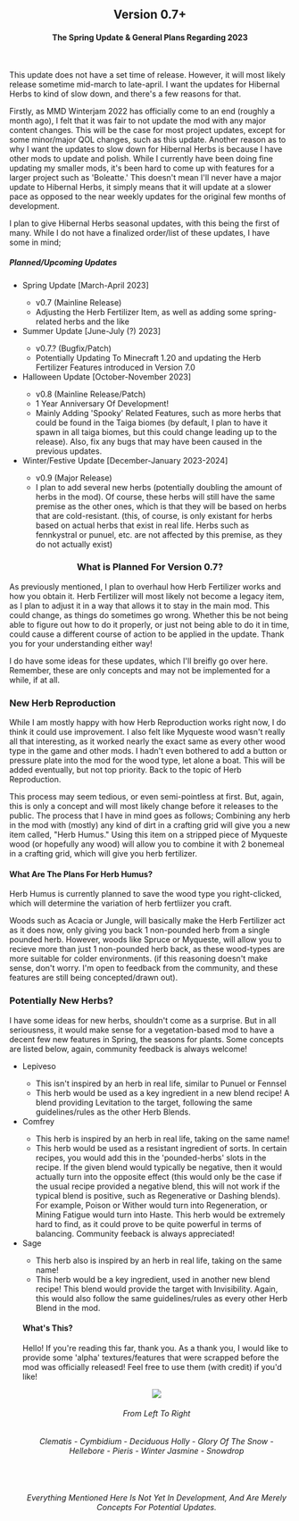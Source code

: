 <div align="center">
  
  <h2> Version 0.7+ </h2>
  <h4> The Spring Update & General Plans Regarding 2023 </h4>
  
  <br>
  
</div>

<p>
  This update does not have a set time of release. However, it will most likely release sometime mid-march to late-april. I want the updates for Hibernal Herbs to kind of slow down, and there's a few reasons for that.
</p>
<p>
  Firstly, as MMD Winterjam 2022 has officially come to an end (roughly a month ago), I felt that it was fair to not update the mod with any major content changes. This will be the case for most project updates, except for some minor/major QOL changes, such as this update. Another reason as to why I want the updates to slow down for Hibernal Herbs is because I have other mods to update and polish. While I currently have been doing fine updating my smaller mods, it's been hard to come up with features for a larger project such as 'Boleatte.' This doesn't mean I'll never have a major update to Hibernal Herbs, it simply means that it will update at a slower pace as opposed to the near weekly updates for the original few months of development.
</p>
<p>
  I plan to give Hibernal Herbs seasonal updates, with this being the first of many. While I do not have a finalized order/list of these updates, I have some in mind;
  
  <h5> Planned/Upcoming Updates </h5>
  
<ul>
  <li> Spring Update [March-April 2023] </li>
  <ul>
    <li> v0.7 (Mainline Release) </li>
    <li> Adjusting the Herb Fertilizer Item, as well as adding some spring-related herbs and the like </li>
  </ul>
  <li> Summer Update [June-July (?) 2023] </li>
  <ul>
    <li> v0.7.? (Bugfix/Patch) </li>
    <li> Potentially Updating To Minecraft 1.20 and updating the Herb Fertilizer Features introduced in Version 7.0 </li>
  </ul>
  <li> Halloween Update [October-November 2023] </li>
  <ul>
    <li> v0.8 (Mainline Release/Patch) </li>
    <li> 1 Year Anniversary Of Development! </li>
    <li> Mainly Adding 'Spooky' Related Features, such as more herbs that could be found in the Taiga biomes (by default, I plan to have it spawn in all taiga biomes, but this could change leading up to the release). Also, fix any bugs that may have been caused in the previous updates. </li>
  </ul>
  <li> Winter/Festive Update [December-January 2023-2024] </li>
  <ul>
    <li> v0.9 (Major Release) </li>
    <li> I plan to add several new herbs (potentially doubling the amount of herbs in the mod). Of course, these herbs will still have the same premise as the other ones, which is that they will be based on herbs that are cold-resistant. (this, of course, is only existant for herbs based on actual herbs that exist in real life. Herbs such as fennkystral or punuel, etc. are not affected by this premise, as they do not actually exist) </li>
  </ul>
</ul>
</p>

<div align="center">

  <h3> What is Planned For Version 0.7? </h3>
  
</div>

<p>
  As previously mentioned, I plan to overhaul how Herb Fertilizer works and how you obtain it. Herb Fertilizer will most likely not become a legacy item, as I plan to adjust it in a way that allows it to stay in the main mod. This could change, as things do sometimes go wrong. Whether this be not being able to figure out how to do it properly, or just not being able to do it in time, could cause a different course of action to be applied in the update. Thank you for your understanding either way!
</p>
<p>
  I do have some ideas for these updates, which I'll breifly go over here. Remember, these are only concepts and may not be implemented for a while, if at all.
</p>

<h3> New Herb Reproduction </h3>

<p>
  While I am mostly happy with how Herb Reproduction works right now, I do think it could use improvement. I also felt like Myqueste wood wasn't really all that interesting, as it worked nearly the exact same as every other wood type in the game and other mods. I hadn't even bothered to add a button or pressure plate into the mod for the wood type, let alone a boat. This will be added eventually, but not top priority. Back to the topic of Herb Reproduction.
</p>
<p>
  This process may seem tedious, or even semi-pointless at first. But, again, this is only a concept and will most likely change before it releases to the public. The process that I have in mind goes as follows; Combining any herb in the mod with (mostly) any kind of dirt in a crafting grid will give you a new item called, "Herb Humus." Using this item on a stripped piece of Myqueste wood (or hopefully any wood) will allow you to combine it with 2 bonemeal in a crafting grid, which will give you herb fertilizer.
</p>

<h4> What Are The Plans For Herb Humus? </h4>

<p>
  Herb Humus is currently planned to save the wood type you right-clicked, which will determine the variation of herb fertliizer you craft.
</p>
<p>
  Woods such as Acacia or Jungle, will basically make the Herb Fertilizer act as it does now, only giving you back 1 non-pounded herb from a single pounded herb. However, woods like Spruce or Myqueste, will allow you to recieve more than just 1 non-pounded herb back, as these wood-types are more suitable for colder environments. (if this reasoning doesn't make sense, don't worry. I'm open to feedback from the community, and these features are still being concepted/drawn out).
</p>

<h3> Potentially New Herbs? </h3>

<p>
  I have some ideas for new herbs, shouldn't come as a surprise. But in all seriousness, it would make sense for a vegetation-based mod to have a decent few new features in Spring, the seasons for plants. Some concepts are listed below, again, community feedback is always welcome!
<ul>
  <li> Lepiveso </li>
  <ul>
    <li> This isn't inspired by an herb in real life, similar to Punuel or Fennsel </li>
    <li> This herb would be used as a key ingredient in a new blend recipe! A blend providing Levitation to the target, following the same guidelines/rules as the other Herb Blends. </li>
  </ul>
  <li> Comfrey </li>
  <ul>
    <li> This herb is inspired by an herb in real life, taking on the same name! </li>
    <li> This herb would be used as a resistant ingredient of sorts. In certain recipes, you would add this in the 'pounded-herbs' slots in the recipe. If the given blend would typically be negative, then it would actually turn into the opposite effect (this would only be the case if the usual recipe provided a negative blend, this will not work if the typical blend is positive, such as Regenerative or Dashing blends). For example, Poison or Wither would turn into Regeneration, or Mining Fatigue would turn into Haste. This herb would be extremely hard to find, as it could prove to be quite powerful in terms of balancing. Community feeback is always appreciated! </li>
  </ul>
  <li> Sage </li>
  <ul>
    <li> This herb also is inspired by an herb in real life, taking on the same name! </li>
    <li> This herb would be a key ingredient, used in another new blend recipe! This blend would provide the target with Invisibility. Again, this would also follow the same guidelines/rules as every other Herb Blend in the mod. </li>
  </ul>
  </p>
  
  <h4> What's This? </h4>
  
  <p> Hello! If you're reading this far, thank you. As a thank you, I would like to provide some 'alpha' textures/features that were scrapped before the mod was officially released! Feel free to use them (with credit) if you'd like! </p>
  <div align="center">
  
  <img src="https://i.imgur.com/DNSI2eZ.png">
  
  <h6> From Left To Right </h6>
  <h6> Clematis - Cymbidium - Deciduous Holly - Glory Of The Snow - Hellebore - Pieris - Winter Jasmine - Snowdrop </6>

  <br>
  <br>
  <br>
  
  <h6> <i> Everything Mentioned Here Is Not Yet In Development, And Are Merely Concepts For Potential Updates. </i> </h6>
